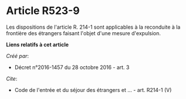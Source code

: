 # Article R523-9

Les dispositions de l'article R. 214-1 sont applicables à la reconduite à la frontière des étrangers faisant l'objet d'une
mesure d'expulsion.

**Liens relatifs à cet article**

_Créé par_:

  - Décret n°2016-1457 du 28 octobre 2016 - art. 3

_Cite_:

  - Code de l'entrée et du séjour des étrangers et ... - art. R214-1 (V)
